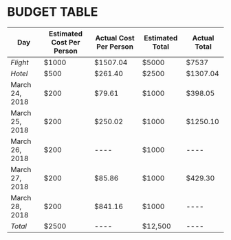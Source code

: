 # BUDGET TABLE

Day | Estimated Cost Per Person | Actual Cost Per Person | Estimated Total | Actual Total
----|---------------------------|------------------------|-----------------|-------------
*Flight* | $1000 |$1507.04 | $5000| $7537
*Hotel*|$500|$261.40| $2500 | $1307.04
March 24, 2018| $200| $79.61 | $1000 | $398.05
March 25, 2018| $200| $250.02 | $1000 | $1250.10
March 26, 2018| $200| ---- | $1000 | ----
March 27, 2018| $200| $85.86 | $1000 | $429.30
March 28, 2018| $200| $841.16 | $1000 | ----
*Total* |$2500 |----| $12,500 | ----

